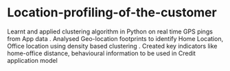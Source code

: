 # Location-profiling-of-the-customer
Learnt and applied clustering algorithm in Python on real time GPS pings from App data . Analysed Geo-location footprints to identify Home Location, Office location using density based clustering . Created key indicators like home-office distance, behavioural information to be used in Credit application model
